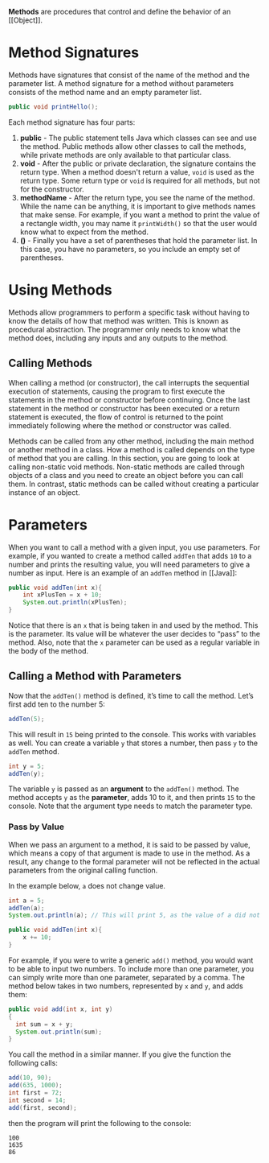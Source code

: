 **Methods** are procedures that control and define the behavior of an [[Object]].
# Method Signatures
Methods have signatures that consist of the name of the method and the parameter list. A method signature for a method without parameters consists of the method name and an empty parameter list.
```java
public void printHello();
```
Each method signature has four parts:
1. **public** - The public statement tells Java which classes can see and use the method. Public methods allow other classes to call the methods, while private methods are only available to that particular class.
2. **void** - After the public or private declaration, the signature contains the return type. When a method doesn't return a value, `void` is used as the return type. Some return type or `void` is required for all methods, but not for the constructor.
3. **methodName** - After the return type, you see the name of the method. While the name can be anything, it is important to give methods names that make sense. For example, if you want a method to print the value of a rectangle width, you may name it `printWidth()` so that the user would know what to expect from the method.
4. **()** - Finally you have a set of parentheses that hold the parameter list. In this case, you have no parameters, so you include an empty set of parentheses.
# Using Methods
Methods allow programmers to perform a specific task without having to know the details of how that method was written. This is known as procedural abstraction. The programmer only needs to know what the method does, including any inputs and any outputs to the method.
## Calling Methods
When calling a method (or constructor), the call interrupts the sequential execution of statements, causing the program to first execute the statements in the method or constructor before continuing. Once the last statement in the method or constructor has been executed or a return statement is executed, the flow of control is returned to the point immediately following where the method or constructor was called.

Methods can be called from any other method, including the main method or another method in a class. How a method is called depends on the type of method that you are calling. In this section, you are going to look at calling non-static void methods. Non-static methods are called through objects of a class and you need to create an object before you can call them. In contrast, static methods can be called without creating a particular instance of an object.
# Parameters
When you want to call a method with a given input, you use parameters. For example, if you wanted to create a method called `addTen` that adds `10` to a number and prints the resulting value, you will need parameters to give a number as input.
Here is an example of an `addTen` method in [[Java]]:
```java
public void addTen(int x){
	int xPlusTen = x + 10;
	System.out.println(xPlusTen);
}
```
Notice that there is an `x` that is being taken in and used by the method. This is the parameter. Its value will be whatever the user decides to “pass” to the method. Also, note that the `x` parameter can be used as a regular variable in the body of the method.
## Calling a Method with Parameters
Now that the `addTen()` method is defined, it’s time to call the method. Let’s first add ten to the number 5:
```java
addTen(5);
```
This will result in `15` being printed to the console.
This works with variables as well. You can create a variable `y` that stores a number, then pass `y` to the `addTen` method.
```java
int y = 5;
addTen(y);
```
The variable `y` is passed as an **argument** to the `addTen()` method. The method accepts `y` as the **parameter**, adds 10 to it, and then prints `15` to the console. Note that the argument type needs to match the parameter type.
### Pass by Value
When we pass an argument to a method, it is said to be passed by value, which means a copy of that argument is made to use in the method. As a result, any change to the formal parameter will not be reflected in the actual parameters from the original calling function.

In the example below, `a` does not change value.
```java
int a = 5;
addTen(a);
System.out.println(a); // This will print 5, as the value of a did not change

public void addTen(int x){
	x += 10;
}
```
For example, if you were to write a generic `add()` method, you would want to be able to input two numbers. To include more than one parameter, you can simply write more than one parameter, separated by a comma. The method below takes in two numbers, represented by `x` and `y`, and adds them:
```java
public void add(int x, int y)
{
  int sum = x + y;
  System.out.println(sum);
}
```
You call the method in a similar manner. If you give the function the following calls:
```java
add(10, 90);
add(635, 1000);
int first = 72;
int second = 14;
add(first, second);
```
then the program will print the following to the console:
```text
100
1635
86
```
